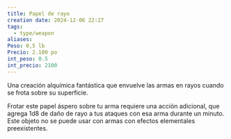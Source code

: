 ```yaml
---
title: Papel de rayo
creation date: 2024-12-06 22:27
tags:
  - type/weapon
aliases: 
Peso: 0,5 lb
Precio: 2.100 po
int_peso: 0.5
int_precio: 2100
---
```

Una creación alquímica fantástica que envuelve las armas en rayos cuando se frota sobre su superficie.

Frotar este papel áspero sobre tu arma requiere una acción adicional, que agrega 1d8 de daño de rayo a tus ataques con esa arma durante un minuto. Este objeto no se puede usar con armas con efectos elementales preexistentes.